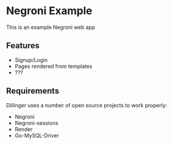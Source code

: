 Negroni Example
===============

This is an example Negroni web app


Features
----------
* Signup/Login
* Pages rendered from templates
* ???


Requirements
-----------

Dillinger uses a number of open source projects to work properly:

* Negroni
* Negroni-sessions
* Render
* Go-MySQL-Driver
